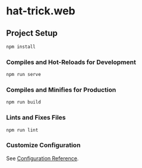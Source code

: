 # hat-trick.web

## Project Setup

```bash
npm install

```

### Compiles and Hot-Reloads for Development

```bash
npm run serve

```

### Compiles and Minifies for Production

```bash
npm run build

```

### Lints and Fixes Files

```bash
npm run lint

```

### Customize Configuration

See [Configuration Reference](http://cli.vuejs.org/config/).
